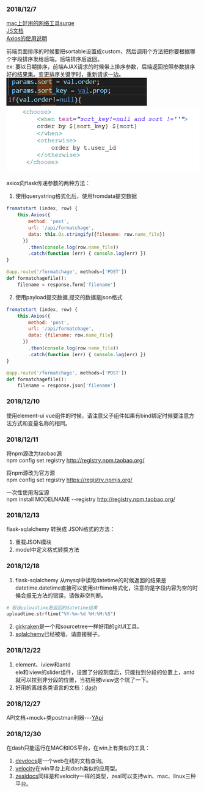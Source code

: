 ### 2018/12/7
[mac上好用的网络工具surge](https://www.nssurge.com/)     
[JS文档](https://developer.mozilla.org/zh-CN/)     
[Axios的使用说明](https://www.kancloud.cn/yunye/axios/234845)     

前端页面排序的时候要把sortable设置成custom，然后调用个方法把你要根据哪个字段排序发给后端。后端排序后返回。      
ex: 要以日期排序，前端AJAX请求的时候带上排序参数，后端返回按照参数排序好的结果集。变更排序关键字时，重新请求一边。     
![JS](./image/sort1.png)![HTML](./image/sort2.png)

axiox向flask传递参数的两种方法：
1. 使用querystring格式化后，使用fromdata提交数据
```js
fromatstart (index, row) {
    this.Axios({
        method: 'post',
        url: '/api/formatchage',
        data: this.Qs.stringify({filename: row.name_file})
      })
        .then(console.log(row.name_file))
        .catch(function (err) { console.log(err) })
}
```
```python
@app.route('/formatchage', methods=['POST'])
def formatchagefile():
    filename = response.form['filename']
```

2. 使用payload提交数据,提交的数据是json格式
```js
fromatstart (index, row) {
    this.Axios({
        method: 'post',
        url: '/api/formatchage',
        data: {filename: row.name_file}
      })
        .then(console.log(row.name_file))
        .catch(function (err) { console.log(err) })
}
```
```python
@app.route('/formatchage', methods=['POST'])
def formatchagefile():
    filename = response.json['filename']
```
### 2018/12/10     
使用element-ui vue组件的时候，请注意父子组件如果有bind绑定时候要注意方法方式和变量名称的相同。

### 2018/12/11
将npm源改为taobao源     
npm config set registry http://registry.npm.taobao.org/     

将npm源改为官方源     
npm config set registry https://registry.npmjs.org/     

一次性使用淘宝源     
npm install MODELNAME --registry http://registry.npm.taobao.org/      


### 2018/12/13
flask-sqlalchemy 转换成 JSON格式的方法：
1. 重载JSON模块
2. model中定义格式转换方法


### 2018/12/18
1. flask-sqlalchemy 从mysql中读取datetime的时候返回的结果是datetime.datetime直接可以使用strftime格式化，注意的是字段内容为空的时候会报无方法的错误，请做非空判断。
```python
# 假设uploadtime是返回的datetime结果
uploadtime.strftime("%Y-%m-%d %H:%M:%S")
```
2. [girkraken](https://www.gitkraken.com/)是一个和sourcetree一样好用的gitUI工具。
3. [sqlalchemy](https://www.sqlalchemy.org/)已经被墙，请直接梯子。


### 2018/12/22
1. element、iview和antd       
  ele和iview的slider组件，设置了分段刻度后，只能拉到分段的位置上，antd就可以拉到非分段的位置，当初用被iview这个坑了一下。
2. 好用的离线各类语言的文档：[dash](https://kapeli.com/dash)

### 2018/12/27
API文档+mock+类postman利器---[YApi](https://yapi.ymfe.org/index.html)

### 2018/12/30
在dash只能运行在MAC和IOS平台，在win上有类似的工具：
  1. [devdocs](https://devdocs.io/)是一个web在线的文档查询。
  2. [velocity](http://velocity.silverlakesoftware.com/)在win平台上和dash类似的应用型。
  3. [zealdocs](https://zealdocs.org/)同样是和velocity一样的类型，zeal可以支持win、mac、linux三种平台。

